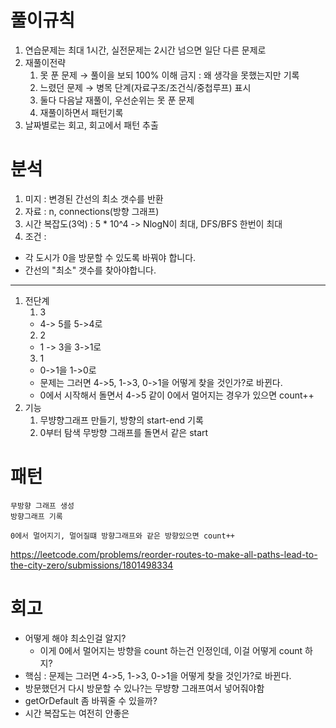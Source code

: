 # 풀이규칙
1. 연습문제는 최대 1시간, 실전문제는 2시간 넘으면 일단 다른 문제로
2. 재풀이전략
   1. 못 푼 문제 → 풀이을 보되 100% 이해 금지 : 왜 생각을 못했는지만 기록
   2. 느렸던 문제 → 병목 단계(자료구조/조건식/중첩루프) 표시
   3. 둘다 다음날 재풀이, 우선순위는 못 푼 문제
   4. 재풀이하면서 패턴기록
3. 날짜별로는 회고, 회고에서 패턴 추출

# 분석
1. 미지 : 변경된 간선의 최소 갯수를 반환
2. 자료 : n, connections(방향 그래프)
3. 시간 복잡도(3억) :  5 * 10^4 -> NlogN이 최대, DFS/BFS 한번이 최대
4. 조건 :
- 각 도시가 0을 방문할 수 있도록 바꿔야 합니다.
- 간선의 "최소" 갯수를 찾아야합니다.
---
1. 전단계
   1. 3
     - 4-> 5를 5->4로
   2. 2
     - 1 -> 3을 3->1로
   3. 1
     - 0->1을 1->0로
   - 문제는 그러면 4->5, 1->3, 0->1을 어떻게 찾을 것인가?로 바뀐다.
   - 0에서 시작해서 돌면서 4->5 같이 0에서 멀어지는 경우가 있으면 count++
2. 기능
   1. 무뱡향그래프 만들기, 방향의 start-end 기록
   2. 0부터 탐색 무방향 그래프를 돌면서 같은 start

# 패턴
```text
무방향 그래프 생성
방향그래프 기록

0에서 멀어지기, 멀어질떄 방향그래프와 같은 방향있으면 count++
```

https://leetcode.com/problems/reorder-routes-to-make-all-paths-lead-to-the-city-zero/submissions/1801498334


# 회고
- 어떻게 해야 최소인걸 알지?
  - 이게 0에서 멀어지는 방향을 count 하는건 인정인데, 이걸 어떻게 count 하지? 
- 핵심 : 문제는 그러면 4->5, 1->3, 0->1을 어떻게 찾을 것인가?로 바뀐다.
- 방문했던거 다시 방문할 수 있나?는 무뱡향 그래프여서 넣어줘야함
- getOrDefault 좀 바꿔줄 수 있을까?
- 시간 복잡도는 여전히 안좋은